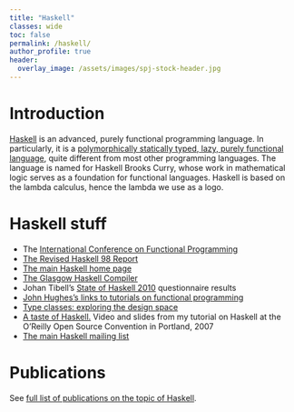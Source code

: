 ```yaml
---
title: "Haskell"
classes: wide
toc: false
permalink: /haskell/
author_profile: true
header:
  overlay_image: /assets/images/spj-stock-header.jpg
---
```


# Introduction
[Haskell]("https://www.haskell.org/") is an advanced, purely functional programming language. In particularly, it is a [polymorphically statically typed, lazy, purely functional language,]("https://www.haskell.org/definition/") quite different from most other programming languages. The language is named for Haskell Brooks Curry, whose work in mathematical logic serves as a foundation for functional languages. Haskell is based on the lambda calculus, hence the lambda we use as a logo.

# Haskell stuff
* The [International Conference on Functional Programming](http://www.cs.luc.edu/icfp/)
* [The Revised Haskell 98 Report](http://haskell.org/definition/)
* [The main Haskell home page](http://www.haskell.org/)
* [The Glasgow Haskell Compiler](http://www.haskell.org/ghc/)
* Johan Tibell’s [State of Haskell 2010](http://blog.johantibell.com/2010/08/results-from-state-of-haskell-2010.html) questionnaire results
* [John Hughes’s links to tutorials on functional programming](http://www.md.chalmers.se/~rjmh/tutorials.html)
* [Type classes: exploring the design space](https://www.microsoft.com/en-us/research/publication/type-classes-an-exploration-of-the-design-space/)
* [A taste of Haskell.](../taste-of-haskell/) Video and slides from my tutorial on Haskell at the O’Reilly Open Source Convention in Portland, 2007
* [The main Haskell mailing list](http://www.haskell.org//pipermail/haskell/)

# Publications
See [full list of publications on the topic of Haskell](../tags/#haskell).

